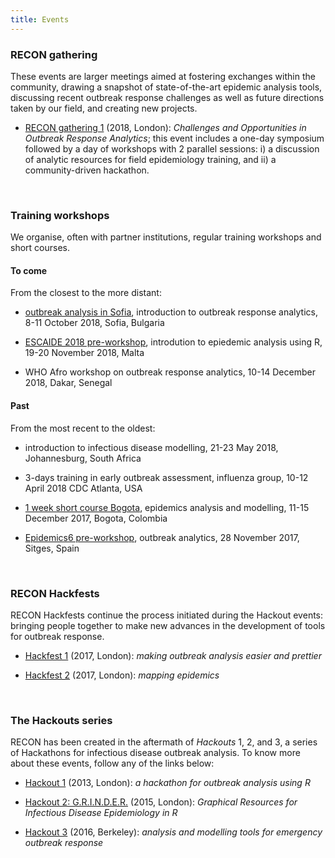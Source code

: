 ```yaml
---
title: Events
---
```




### RECON gathering

These events are larger meetings aimed at fostering exchanges within the
community, drawing a snapshot of state-of-the-art epidemic analysis tools,
discussing recent outbreak response challenges as well as future directions
taken by our field, and creating new projects.

- [RECON gathering 1](https://recon-gathering-march2018.netlify.com/) (2018,
  London): *Challenges and Opportunities in Outbreak Response Analytics*; this
  event includes a one-day symposium followed by a day of workshops with 2
  parallel sessions: i) a discussion of analytic resources for field
  epidemiology training, and ii) a community-driven hackathon.


<br>

### Training workshops

We organise, often with partner institutions, regular training workshops and
short courses. 

#### To come

From the closest to the more distant:

- [outbreak analysis in Sofia](https://recon-sofia-2018.netlify.com/), introduction to outbreak response analytics, 8-11 October 2018, Sofia, Bulgaria 

- [ESCAIDE 2018 pre-workshop](https://recon-malta-2018.netlify.com/), introdution to epiedemic analysis using R, 19-20 November 2018, Malta

- WHO Afro workshop on outbreak response analytics, 10-14 December 2018, Dakar, Senegal



#### Past

From the most recent to the oldest:

- introduction to infectious disease modelling, 21-23 May 2018, Johannesburg, South Africa

- 3-days training in early outbreak assessment, influenza group, 10-12 April 2018 CDC Atlanta, USA

- [1 week short course Bogota](https://epicoursebogota.netlify.com/), epidemics analysis and modelling, 11-15 December 2017, Bogota, Colombia

- [Epidemics6 pre-workshop](https://www.elsevier.com/events/conferences/international-conference-on-infectious-disease-dynamics/programme/pre-conference-workshop), outbreak analytics, 28 November 2017, Sitges, Spain



<br>

### RECON Hackfests

RECON Hackfests continue the process initiated during the Hackout events:
bringing people together to make new advances in the development of tools for
outbreak response.

- [Hackfest 1](http://www.repidemicsconsortium.org/hackfest1/) (2017, London):
  *making outbreak analysis easier and prettier*

- [Hackfest 2](http://www.repidemicsconsortium.org/hackfest2/) (2017, London):
  *mapping epidemics*



<br>

### The Hackouts series

RECON has been created in the aftermath of *Hackouts* 1, 2, and 3, a series of Hackathons for infectious disease outbreak analysis. To know more about these events, follow any of the links below:

- [Hackout 1](https://sites.google.com/site/hackoutwiki/home) (2013, London): *a hackathon for outbreak analysis using R*

- [Hackout 2: G.R.I.N.D.E.R.](https://sites.google.com/site/hackout2/) (2015, London): *Graphical Resources for Infectious Disease Epidemiology in R*

- [Hackout 3](http://hackout3.ropensci.org/) (2016, Berkeley): *analysis and modelling tools for emergency outbreak response*


